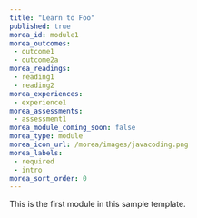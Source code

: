 ```yaml
---
title: "Learn to Foo"
published: true
morea_id: module1
morea_outcomes:
 - outcome1
 - outcome2a
morea_readings:
 - reading1
 - reading2
morea_experiences:
 - experience1
morea_assessments:
 - assessment1
morea_module_coming_soon: false
morea_type: module
morea_icon_url: /morea/images/javacoding.png
morea_labels:
 - required
 - intro
morea_sort_order: 0
---
```



This is the first module in this sample template.